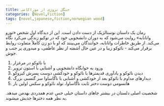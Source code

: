 ```yaml
---
title: جنگل نروژی از موراکامی
categories: [Novel,Fiction]
tags: [novel,japanese,fiction,norwegian wood]
---
```




 رمان یک داستان نوستالژیک از دست دادن است. این از دیدگاه اول شخص «تورو واتانابه» روایت می‌شود که به دوران دانشجویی خود که در توکیو زندگی می‌کرد نگاه می‌کند. از طریق خاطرات واتانابه، خوانندگان می‌بینند که او با دو زن کاملاً متفاوت روابط برقرار می‌کند - نائوکو زیبا و در عین حال آشفته از نظر عاطفی، و میدوری پر جنب و جوش. 

1. با نائوکو در مرغزار
2. ورود به خوابگاه دانشجویی و آشنایی با استون تروپر
3. دیدن نائوکو و یادآوری قدیمترها با نائوکو و خودکشی دوست پسرش کیزوکو
4. دیدارهای مداوم با نائوکو بعد از خودکشی و آشنایی با ناگاساوا سر گتسبی بزرگ
5. هاتسومی دوست دختر ثابت ناگاساوا، تولد نائوکو و سکس اولین بار

شخصیت اصلی دلستان در بیشتر جاهای داستان خیلی حس عدم همدردی بهدمن میدهد. به نظر همه دخترها جذبش میشوند. 

